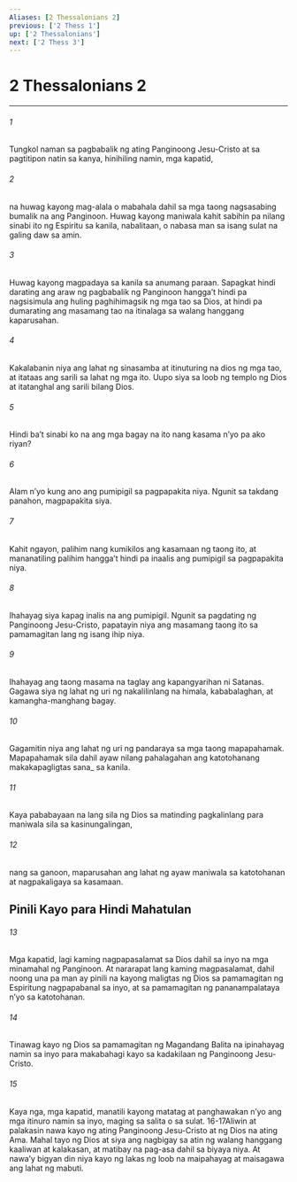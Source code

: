 ```yaml
---
Aliases: [2 Thessalonians 2]
previous: ['2 Thess 1']
up: ['2 Thessalonians']
next: ['2 Thess 3']
---
```

# 2 Thessalonians 2

***






















###### 1 










Tungkol naman sa pagbabalik ng ating Panginoong Jesu-Cristo at sa pagtitipon natin sa kanya, hinihiling namin, mga kapatid, 





















###### 2 










na huwag kayong mag-alala o mabahala dahil sa mga taong nagsasabing bumalik na ang Panginoon. Huwag kayong maniwala kahit sabihin pa nilang sinabi ito ng Espiritu sa kanila, nabalitaan, o nabasa man sa isang sulat na galing daw sa amin. 





















###### 3 










Huwag kayong magpadaya sa kanila sa anumang paraan. Sapagkat hindi darating ang araw ng pagbabalik ng Panginoon hanggaʼt hindi pa nagsisimula ang huling paghihimagsik ng mga tao sa Dios, at hindi pa dumarating ang masamang tao na itinalaga sa walang hanggang kaparusahan. 





















###### 4 










Kakalabanin niya ang lahat ng sinasamba at itinuturing na dios ng mga tao, at itataas ang sarili sa lahat ng mga ito. Uupo siya sa loob ng templo ng Dios at itatanghal ang sarili bilang Dios. 





















###### 5 










Hindi baʼt sinabi ko na ang mga bagay na ito nang kasama nʼyo pa ako riyan? 





















###### 6 










Alam nʼyo kung ano ang pumipigil sa pagpapakita niya. Ngunit sa takdang panahon, magpapakita siya. 





















###### 7 










Kahit ngayon, palihim nang kumikilos ang kasamaan ng taong ito, at mananatiling palihim hanggaʼt hindi pa inaalis ang pumipigil sa pagpapakita niya. 





















###### 8 










Ihahayag siya kapag inalis na ang pumipigil. Ngunit sa pagdating ng Panginoong Jesu-Cristo, papatayin niya ang masamang taong ito sa pamamagitan lang ng isang ihip niya. 





















###### 9 










Ihahayag ang taong masama na taglay ang kapangyarihan ni Satanas. Gagawa siya ng lahat ng uri ng nakalilinlang na himala, kababalaghan, at kamangha-manghang bagay. 





















###### 10 










Gagamitin niya ang lahat ng uri ng pandaraya sa mga taong mapapahamak. Mapapahamak sila dahil ayaw nilang pahalagahan ang katotohanang makakapagligtas sana_ sa kanila. 





















###### 11 










Kaya pababayaan na lang sila ng Dios sa matinding pagkalinlang para maniwala sila sa kasinungalingan, 





















###### 12 










nang sa ganoon, maparusahan ang lahat ng ayaw maniwala sa katotohanan at nagpakaligaya sa kasamaan.

## Pinili Kayo para Hindi Mahatulan 





















###### 13 










Mga kapatid, lagi kaming nagpapasalamat sa Dios dahil sa inyo na mga minamahal ng Panginoon. At nararapat lang kaming magpasalamat, dahil noong una pa man ay pinili na kayong maligtas ng Dios sa pamamagitan ng Espiritung nagpapabanal sa inyo, at sa pamamagitan ng pananampalataya nʼyo sa katotohanan. 





















###### 14 










Tinawag kayo ng Dios sa pamamagitan ng Magandang Balita na ipinahayag namin sa inyo para makabahagi kayo sa kadakilaan ng Panginoong Jesu-Cristo. 





















###### 15 










Kaya nga, mga kapatid, manatili kayong matatag at panghawakan nʼyo ang mga itinuro namin sa inyo, maging sa salita o sa sulat. 16-17Aliwin at palakasin nawa kayo ng ating Panginoong Jesu-Cristo at ng Dios na ating Ama. Mahal tayo ng Dios at siya ang nagbigay sa atin ng walang hanggang kaaliwan at kalakasan, at matibay na pag-asa dahil sa biyaya niya. At nawaʼy bigyan din niya kayo ng lakas ng loob na maipahayag at maisagawa ang lahat ng mabuti.
